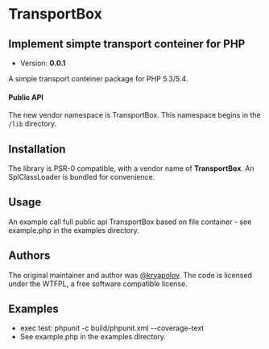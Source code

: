 <!-- vim: set tw=79 sw=4 ts=4 et ft=markdown : -->
# TransportBox
## Implement simpte transport conteiner for PHP

* Version: **0.0.1**

A simple transport conteiner package for PHP 5.3/5.4.

#### Public API

The new vendor namespace is TransportBox. This namespace begins in the `/lib`
directory.

## Installation

The library is PSR-0 compatible, with a vendor name of **TransportBox**. An
SplClassLoader is bundled for convenience.

## Usage

 An example call full public api TransportBox based on file container -
 see example.php in the examples directory.

## Authors

The original maintainer and author was
[@kryapolov](https://github.com/kryapolov). The code is licensed under the WTFPL, a free software compatible
license.

## Examples

- exec test: phpunit -c build/phpunit.xml --coverage-text
- See example.php in the examples directory.